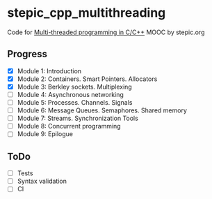 # stepic_cpp_multithreading

Code for [Multi-threaded programming in C/C++](https://stepic.org/course/149)
MOOC by stepic.org

## Progress

- [x] Module 1: Introduction
- [x] Module 2: Containers. Smart Pointers. Allocators 
- [x] Module 3: Berkley sockets. Multiplexing
- [ ] Module 4: Asynchronous networking
- [ ] Module 5: Processes. Channels. Signals
- [ ] Module 6: Message Queues. Semaphores. Shared memory
- [ ] Module 7: Streams. Synchronization Tools
- [ ] Module 8: Concurrent programming
- [ ] Module 9: Epilogue

## ToDo

- [ ] Tests
- [ ] Syntax validation
- [ ] CI
